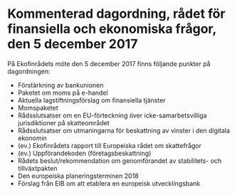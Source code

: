 # Kommenterad dagordning, rådet för finansiella och ekonomiska frågor, den 5 december 2017

På Ekofinrådets möte den 5 december 2017 finns följande punkter på dagordningen:

* Förstärkning av bankunionen
* Paketet om moms på e\-handel
* Aktuella lagstiftningsförslag om finansiella tjänster
* Momspaketet
* Rådsslutsatser om en EU\-förteckning över icke\-samarbetsvilliga jurisdiktioner på skatteområdet
* Rådsslutsatser om utmaningarna för beskattning av vinster i den digitala ekonomin
* (ev.) Ekofinrådets rapport till Europeiska rådet om skattefrågor
* (ev.) Uppförandekoden (företagsbeskattning)
* Rådets beslut/rekommendation om genomförandet av stabilitets\- och tillväxtpakten
* Den europeiska planeringsterminen 2018
* Förslag från EIB om att etablera en europeisk utvecklingsbank
